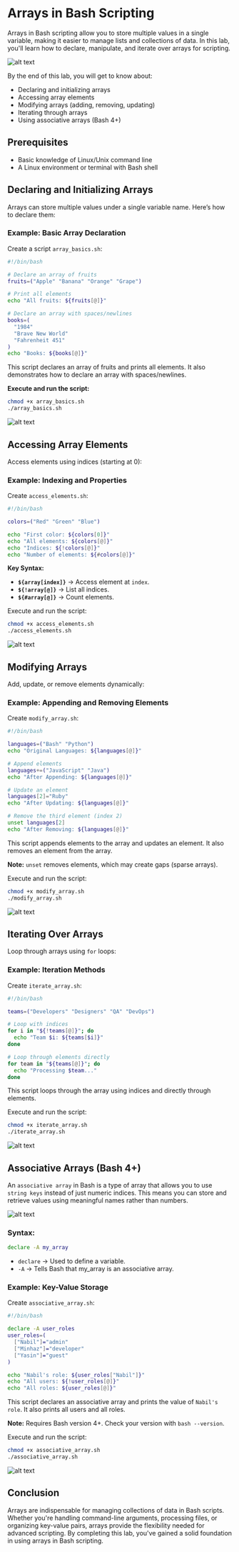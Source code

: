 # Arrays in Bash Scripting

Arrays in Bash scripting allow you to store multiple values in a single variable, making it easier to manage lists and collections of data. In this lab, you'll learn how to declare, manipulate, and iterate over arrays for scripting.

![alt text](https://raw.githubusercontent.com/poridhiEng/poridhi-labs/8a13067db934d8069d52adbd68e51d7cc5e8a85c/Poridhi%20Labs/Bash%20Script%20Labs/Lab%2005/images/Numeric-Arrays.svg)

By the end of this lab, you will get to know about:
- Declaring and initializing arrays
- Accessing array elements
- Modifying arrays (adding, removing, updating)
- Iterating through arrays
- Using associative arrays (Bash 4+)

## Prerequisites

- Basic knowledge of Linux/Unix command line
- A Linux environment or terminal with Bash shell

## Declaring and Initializing Arrays

Arrays can store multiple values under a single variable name. Here’s how to declare them:

### Example: Basic Array Declaration

Create a script `array_basics.sh`:

```bash
#!/bin/bash

# Declare an array of fruits
fruits=("Apple" "Banana" "Orange" "Grape")

# Print all elements
echo "All fruits: ${fruits[@]}"

# Declare an array with spaces/newlines
books=(
  "1984"
  "Brave New World"
  "Fahrenheit 451"
)
echo "Books: ${books[@]}"
```

This script declares an array of fruits and prints all elements. It also demonstrates how to declare an array with spaces/newlines.

**Execute and run the script:**

```bash
chmod +x array_basics.sh
./array_basics.sh
```

![alt text](https://raw.githubusercontent.com/poridhiEng/poridhi-labs/refs/heads/main/Poridhi%20Labs/Bash%20Script%20Labs/Lab%2005/images/image.png)

## Accessing Array Elements

Access elements using indices (starting at 0):

### Example: Indexing and Properties

Create `access_elements.sh`:

```bash
#!/bin/bash

colors=("Red" "Green" "Blue")

echo "First color: ${colors[0]}"        
echo "All elements: ${colors[@]}"       
echo "Indices: ${!colors[@]}"           
echo "Number of elements: ${#colors[@]}" 
```

**Key Syntax:**
- **`${array[index]}`** → Access element at `index`.
- **`${!array[@]}`** → List all indices.
- **`${#array[@]}`** → Count elements.

Execute and run the script:

```bash
chmod +x access_elements.sh
./access_elements.sh
```

![alt text](https://raw.githubusercontent.com/poridhiEng/poridhi-labs/refs/heads/main/Poridhi%20Labs/Bash%20Script%20Labs/Lab%2005/images/image-1.png)

## Modifying Arrays

Add, update, or remove elements dynamically:

### Example: Appending and Removing Elements

Create `modify_array.sh`:

```bash
#!/bin/bash

languages=("Bash" "Python")
echo "Original Languages: ${languages[@]}"

# Append elements
languages+=("JavaScript" "Java")
echo "After Appending: ${languages[@]}"

# Update an element
languages[2]="Ruby"
echo "After Updating: ${languages[@]}"

# Remove the third element (index 2)
unset languages[2]
echo "After Removing: ${languages[@]}"
```

This script appends elements to the array and updates an element. It also removes an element from the array.

**Note:** `unset` removes elements, which may create gaps (sparse arrays).

Execute and run the script:

```bash
chmod +x modify_array.sh
./modify_array.sh
```

![alt text](https://raw.githubusercontent.com/poridhiEng/poridhi-labs/refs/heads/main/Poridhi%20Labs/Bash%20Script%20Labs/Lab%2005/images/image-2.png)

## Iterating Over Arrays

Loop through arrays using `for` loops:

### Example: Iteration Methods

Create `iterate_array.sh`:

```bash
#!/bin/bash

teams=("Developers" "Designers" "QA" "DevOps")

# Loop with indices
for i in "${!teams[@]}"; do
  echo "Team $i: ${teams[$i]}"
done

# Loop through elements directly
for team in "${teams[@]}"; do
  echo "Processing $team..."
done
```

This script loops through the array using indices and directly through elements.

Execute and run the script:

```bash
chmod +x iterate_array.sh
./iterate_array.sh
```

![alt text](https://raw.githubusercontent.com/poridhiEng/poridhi-labs/refs/heads/main/Poridhi%20Labs/Bash%20Script%20Labs/Lab%2005/images/image-3.png)

## Associative Arrays (Bash 4+)

An `associative array` in Bash is a type of array that allows you to use `string keys` instead of just numeric indices. This means you can store and retrieve values using meaningful names rather than numbers. 

![alt text](https://raw.githubusercontent.com/poridhiEng/poridhi-labs/8a13067db934d8069d52adbd68e51d7cc5e8a85c/Poridhi%20Labs/Bash%20Script%20Labs/Lab%2005/images/Associative-array.svg)

### **Syntax:**

```bash
declare -A my_array
```

- `declare` → Used to define a variable.
- `-A` → Tells Bash that my_array is an associative array.


### Example: Key-Value Storage

Create `associative_array.sh`:

```bash
#!/bin/bash

declare -A user_roles 
user_roles=(
  ["Nabil"]="admin"
  ["Minhaz"]="developer"
  ["Yasin"]="guest"
)

echo "Nabil's role: ${user_roles["Nabil"]}" 
echo "All users: ${!user_roles[@]}"          
echo "All roles: ${user_roles[@]}"           
```

This script declares an associative array and prints the value of `Nabil's role`. It also prints all users and all roles.

**Note:** Requires Bash version 4+. Check your version with `bash --version`.

Execute and run the script:

```bash
chmod +x associative_array.sh
./associative_array.sh
```

![alt text](https://raw.githubusercontent.com/poridhiEng/poridhi-labs/refs/heads/main/Poridhi%20Labs/Bash%20Script%20Labs/Lab%2005/images/image-4.png)

## Conclusion

Arrays are indispensable for managing collections of data in Bash scripts. Whether you're handling command-line arguments, processing files, or organizing key-value pairs, arrays provide the flexibility needed for advanced scripting. By completing this lab, you've gained a solid foundation in using arrays in Bash scripting.